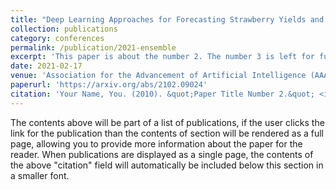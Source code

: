 ```yaml
---
title: "Deep Learning Approaches for Forecasting Strawberry Yields and Prices Using Satellite Images and Station-Based Soil Parameters"
collection: publications
category: conferences
permalink: /publication/2021-ensemble
excerpt: 'This paper is about the number 2. The number 3 is left for future work.'
date: 2021-02-17
venue: 'Association for the Advancement of Artificial Intelligence (AAAI) Spring Symposium on Combining Machine Learning and Knowledge Engineering (AAAI-MAKE)'
paperurl: 'https://arxiv.org/abs/2102.09024'
citation: 'Your Name, You. (2010). &quot;Paper Title Number 2.&quot; <i>Journal 1</i>. 1(2).'
---
```


The contents above will be part of a list of publications, if the user clicks the link for the publication than the contents of section will be rendered as a full page, allowing you to provide more information about the paper for the reader. When publications are displayed as a single page, the contents of the above "citation" field will automatically be included below this section in a smaller font.
